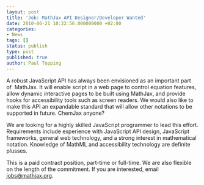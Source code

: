 ```yaml
---
layout: post
title: 'Job: MathJax API Designer/Developer Wanted'
date: 2010-06-21 10:22:56.000000000 +02:00
categories:
- News
tags: []
status: publish
type: post
published: true
author: Paul Topping
---
```


A robust JavaScript API has always been envisioned as an important part of  MathJax. It will enable script in a web page to control equation features, allow dynamic interactive pages to be built using MathJax, and provide hooks for accessibility tools such as screen readers. We would also like to make this API an expandable standard that will allow other notations to be supported in future. ChemJax anyone?

We are looking for a highly skilled JavaScript programmer to lead this effort. Requirements include experience with JavaScript API design, JavaScript frameworks, general web technology, and a strong interest in mathematical notation. Knowledge of MathML and accessibility technology are definite plusses.

This is a paid contract position, part-time or full-time. We are also flexible on the length of the commitment. If you are interested, email [jobs@mathjax.org](mailto:jobs@mathjax.org "jobs@mathjax.org").